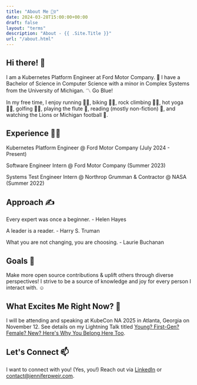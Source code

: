 ```yaml
---
title: "About Me 🙋‍♀️"
date: 2024-03-28T15:00:00+00:00
draft: false
layout: "terms"
description: "About - {{ .Site.Title }}"
url: "/about.html"
---
```


## Hi there! 👋

I am a Kubernetes Platform Engineer at Ford Motor Company. 🚙 I have a Bachelor of Science in Computer Science with a minor in Complex Systems from the University of Michigan. 〽️ Go Blue!

In my free time, I enjoy running 🏃‍♀️, biking 🚴‍♀️, rock climbing 🧗‍♀️, hot yoga 🧘‍♀️, golfing 🏌️‍♀️, playing the flute 🪈, reading (mostly non-fiction) 📖, and watching the Lions or Michigan football 🏈.

## Experience 👩‍💻

Kubernetes Platform Engineer @ Ford Motor Company (July 2024 - Present)

Software Engineer Intern @ Ford Motor Company (Summer 2023)

Systems Test Engineer Intern @ Northrop Grumman & Contractor @ NASA (Summer 2022)

## Approach ✍️

Every expert was once a beginner. - Helen Hayes

A leader is a reader. - Harry S. Truman

What you are not changing, you are choosing. - Laurie Buchanan

## Goals 🧠

Make more open source contributions & uplift others through diverse perspectives! I strive to be a source of knowledge and joy for every person I interact with. ☺️

## What Excites Me Right Now? 📣

I will be attending and speaking at KubeCon NA 2025 in Atlanta, Georgia on November 12. See details on my Lightning Talk titled [Young? First-Gen? Female? New? Here's Why You Belong Here Too](https://kccncna2025.sched.com/event/27Fci/cl-lightning-talk-young-first-gen-female-new-heres-why-you-belong-here-too-jennifer-weir-ford-motor-company?iframe=yes&w=100%&sidebar=yes&bg=no).

## Let's Connect 📫

I want to connect with you! (Yes, you!) Reach out via [LinkedIn](https://linkedin.com/in/jennifer-weir) or [contact@jenniferpweir.com](mailto:contact@jenniferpweir.com).

